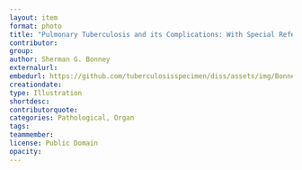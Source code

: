 ```yaml
---
layout: item
format: photo
title: "Pulmonary Tuberculosis and its Complications: With Special Reference to Diagnosis and Treatment for General Practitioners and Students page 160"
contributor: 
group: 
author: Sherman G. Bonney
externalurl: 
embedurl: https://github.com/tuberculosisspecimen/diss/assets/img/Bonney_PulmonaryTuberculosisandi_1910_160.jpg
creationdate: 
type: Illustration
shortdesc: 
contributorquote: 
categories: Pathological, Organ
tags: 
teammember: 
license: Public Domain
opacity: 
---
```

